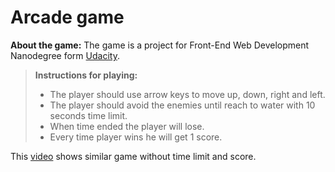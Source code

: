 

Arcade game 
===========

**About the game:**
The game is a project for Front-End Web Development Nanodegree form [Udacity][1].

> **Instructions for playing:**
> - The player should use arrow keys to move up, down, right and left.
> - The player should avoid the enemies until reach to water with 10 seconds time limit.
> - When time ended the player will lose.
> - Every time player wins he will get 1 score.

This [video][2] shows similar game without time limit and score. 



  [1]: https://www.udacity.com/ 
  [2]: https://www.youtube.com/watch?v=SxeHV1kt7iU&feature=youtu.be
